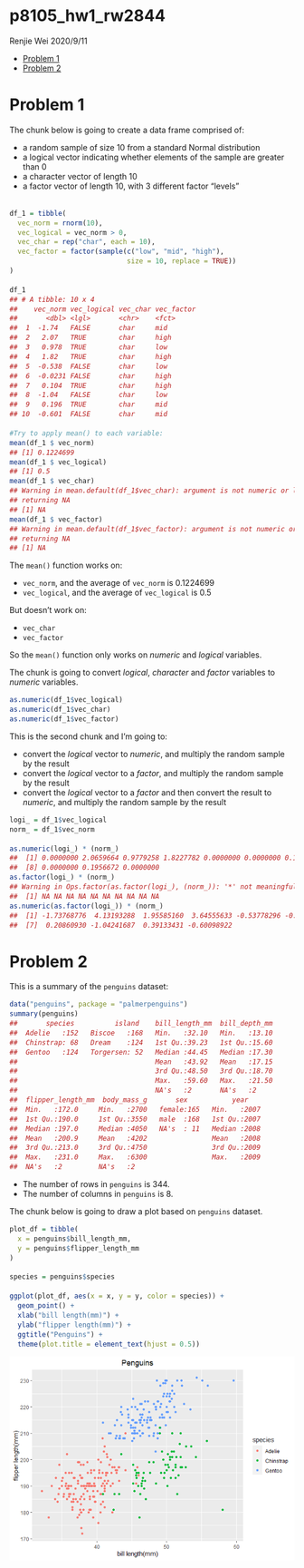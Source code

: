 p8105\_hw1\_rw2844
================
Renjie Wei
2020/9/11

  - [Problem 1](#problem-1)
  - [Problem 2](#problem-2)

# Problem 1

The chunk below is going to create a data frame comprised of:

  - a random sample of size 10 from a standard Normal distribution
  - a logical vector indicating whether elements of the sample are
    greater than 0
  - a character vector of length 10
  - a factor vector of length 10, with 3 different factor “levels”

<!-- end list -->

``` r

df_1 = tibble(
  vec_norm = rnorm(10),
  vec_logical = vec_norm > 0,
  vec_char = rep("char", each = 10),
  vec_factor = factor(sample(c("low", "mid", "high"), 
                             size = 10, replace = TRUE))
)

df_1
## # A tibble: 10 x 4
##    vec_norm vec_logical vec_char vec_factor
##       <dbl> <lgl>       <chr>    <fct>     
##  1  -1.74   FALSE       char     mid       
##  2   2.07   TRUE        char     high      
##  3   0.978  TRUE        char     low       
##  4   1.82   TRUE        char     high      
##  5  -0.538  FALSE       char     low       
##  6  -0.0231 FALSE       char     high      
##  7   0.104  TRUE        char     high      
##  8  -1.04   FALSE       char     low       
##  9   0.196  TRUE        char     mid       
## 10  -0.601  FALSE       char     mid

#Try to apply mean() to each variable:
mean(df_1 $ vec_norm)
## [1] 0.1224699
mean(df_1 $ vec_logical)
## [1] 0.5
mean(df_1 $ vec_char)
## Warning in mean.default(df_1$vec_char): argument is not numeric or logical:
## returning NA
## [1] NA
mean(df_1 $ vec_factor)
## Warning in mean.default(df_1$vec_factor): argument is not numeric or logical:
## returning NA
## [1] NA
```

The `mean()` function works on:

  - `vec_norm`, and the average of `vec_norm` is 0.1224699
  - `vec_logical`, and the average of `vec_logical` is 0.5

But doesn’t work on:

  - `vec_char`
  - `vec_factor`

So the `mean()` function only works on *numeric* and *logical*
variables.

The chunk is going to convert *logical*, *character* and *factor*
variables to *numeric* variables.

``` r
as.numeric(df_1$vec_logical)
as.numeric(df_1$vec_char)
as.numeric(df_1$vec_factor)
```

This is the second chunk and I’m going to:

  - convert the *logical* vector to *numeric*, and multiply the random
    sample by the result
  - convert the *logical* vector to a *factor*, and multiply the random
    sample by the result
  - convert the *logical* vector to a *factor* and then convert the
    result to *numeric*, and multiply the random sample by the result

<!-- end list -->

``` r
logi_ = df_1$vec_logical
norm_ = df_1$vec_norm

as.numeric(logi_) * (norm_)
##  [1] 0.0000000 2.0659664 0.9779258 1.8227782 0.0000000 0.0000000 0.1043047
##  [8] 0.0000000 0.1956672 0.0000000
as.factor(logi_) * (norm_)
## Warning in Ops.factor(as.factor(logi_), (norm_)): '*' not meaningful for factors
##  [1] NA NA NA NA NA NA NA NA NA NA
as.numeric(as.factor(logi_)) * (norm_)
##  [1] -1.73768776  4.13193288  1.95585160  3.64555633 -0.53778296 -0.02306677
##  [7]  0.20860930 -1.04241687  0.39133431 -0.60098922
```

# Problem 2

This is a summary of the `penguins` dataset:

``` r
data("penguins", package = "palmerpenguins")
summary(penguins)
##       species          island    bill_length_mm  bill_depth_mm  
##  Adelie   :152   Biscoe   :168   Min.   :32.10   Min.   :13.10  
##  Chinstrap: 68   Dream    :124   1st Qu.:39.23   1st Qu.:15.60  
##  Gentoo   :124   Torgersen: 52   Median :44.45   Median :17.30  
##                                  Mean   :43.92   Mean   :17.15  
##                                  3rd Qu.:48.50   3rd Qu.:18.70  
##                                  Max.   :59.60   Max.   :21.50  
##                                  NA's   :2       NA's   :2      
##  flipper_length_mm  body_mass_g       sex           year     
##  Min.   :172.0     Min.   :2700   female:165   Min.   :2007  
##  1st Qu.:190.0     1st Qu.:3550   male  :168   1st Qu.:2007  
##  Median :197.0     Median :4050   NA's  : 11   Median :2008  
##  Mean   :200.9     Mean   :4202                Mean   :2008  
##  3rd Qu.:213.0     3rd Qu.:4750                3rd Qu.:2009  
##  Max.   :231.0     Max.   :6300                Max.   :2009  
##  NA's   :2         NA's   :2
```

  - The number of rows in `penguins` is 344.
  - The number of columns in `penguins` is 8.

The chunk below is going to draw a plot based on `penguins` dataset.

``` r
plot_df = tibble(
  x = penguins$bill_length_mm,
  y = penguins$flipper_length_mm
)

species = penguins$species

ggplot(plot_df, aes(x = x, y = y, color = species)) +
  geom_point() +
  xlab("bill length(mm)") +
  ylab("flipper length(mm)") +
  ggtitle("Penguins") +
  theme(plot.title = element_text(hjust = 0.5))
```

![](p8105_hw1_rw2844_files/figure-gfm/plot_create-1.png)<!-- -->
